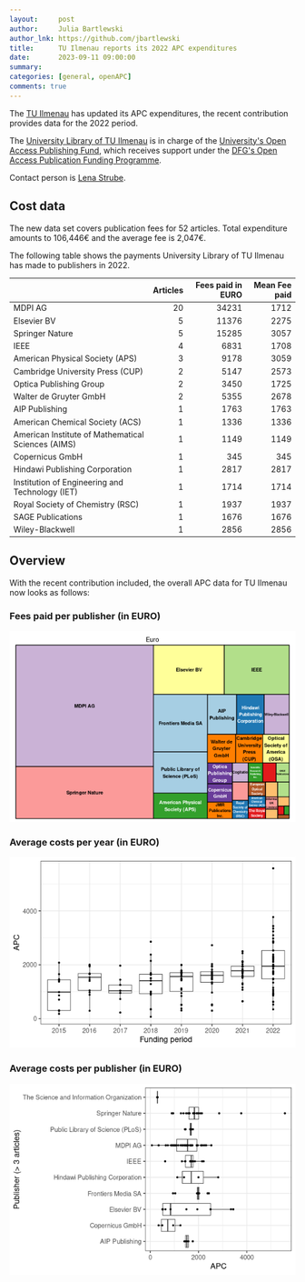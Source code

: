 ```yaml
---
layout:     post
author:     Julia Bartlewski
author_lnk: https://github.com/jbartlewski
title:      TU Ilmenau reports its 2022 APC expenditures
date:       2023-09-11 09:00:00
summary:    
categories: [general, openAPC]
comments: true
---
```




The [TU Ilmenau](https://www.tu-ilmenau.de) has updated its APC expenditures, the recent contribution provides data for the 2022 period.

The [University Library of TU Ilmenau](https://www.tu-ilmenau.de/ub/) is in charge of the [University's Open Access Publishing Fund](https://www.tu-ilmenau.de/universitaet/quicklinks/universitaetsbibliothek/forschen-publizieren/open-access/open-access-finanzierung/open-access-publikationsfonds), which receives support under the [DFG's Open Access Publication Funding Programme](https://www.dfg.de/en/research_funding/programmes/infrastructure/lis/open_access/infrastructure_funding/).

Contact person is [Lena Strube](<mailto:openaccess.ub@tu-ilmenau.de>).

## Cost data



The new data set covers publication fees for 52 articles. Total expenditure amounts to 106,446€ and the average fee is 2,047€.

The following table shows the payments University Library of TU Ilmenau has made to publishers in 2022.



|                                                   | Articles| Fees paid in EURO| Mean Fee paid|
|:--------------------------------------------------|--------:|-----------------:|-------------:|
|MDPI AG                                            |       20|             34231|          1712|
|Elsevier BV                                        |        5|             11376|          2275|
|Springer Nature                                    |        5|             15285|          3057|
|IEEE                                               |        4|              6831|          1708|
|American Physical Society (APS)                    |        3|              9178|          3059|
|Cambridge University Press (CUP)                   |        2|              5147|          2573|
|Optica Publishing Group                            |        2|              3450|          1725|
|Walter de Gruyter GmbH                             |        2|              5355|          2678|
|AIP Publishing                                     |        1|              1763|          1763|
|American Chemical Society (ACS)                    |        1|              1336|          1336|
|American Institute of Mathematical Sciences (AIMS) |        1|              1149|          1149|
|Copernicus GmbH                                    |        1|               345|           345|
|Hindawi Publishing Corporation                     |        1|              2817|          2817|
|Institution of Engineering and Technology (IET)    |        1|              1714|          1714|
|Royal Society of Chemistry (RSC)                   |        1|              1937|          1937|
|SAGE Publications                                  |        1|              1676|          1676|
|Wiley-Blackwell                                    |        1|              2856|          2856|



## Overview

With the recent contribution included, the overall APC data for TU Ilmenau now looks as follows:

### Fees paid per publisher (in EURO)

![plot of chunk tree_ilmenau_2023_09_11_full](/figure/tree_ilmenau_2023_09_11_full-1.png)

###  Average costs per year (in EURO)

![plot of chunk box_ilmenau_2023_09_11_year_full](/figure/box_ilmenau_2023_09_11_year_full-1.png)

###  Average costs per publisher (in EURO)

![plot of chunk box_ilmenau_2023_09_11_publisher_full](/figure/box_ilmenau_2023_09_11_publisher_full-1.png)
